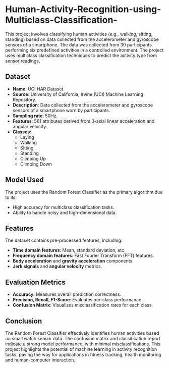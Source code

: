 # Human-Activity-Recognition-using-Multiclass-Classification-

This project involves classifying human activities (e.g., walking, sitting, standing) based on data collected from the accelerometer and gyroscope sensors of a smartphone. The data was collected from 30 participants performing six predefined activities in a controlled environment. The project uses multiclass classification techniques to predict the activity type from sensor readings.

## Dataset
- **Name**: UCI HAR Dataset
- **Source**: University of California, Irvine (UCI) Machine Learning Repository.
- **Description**: Data collected from the accelerometer and gyroscope sensors of a smartphone worn by participants.
- **Sampling rate**: 50Hz.
- **Features**: 561 attributes derived from 3-axial linear acceleration and angular velocity.
- **Classes**:
    - Laying
    - Walking
    - Sitting
    - Standing
    - Climbing Up
    - Climbing Down

## Model Used
The project uses the Random Forest Classifier as the primary algorithm due to its:
- High accuracy for multiclass classification tasks.
- Ability to handle noisy and high-dimensional data.

## Features
The dataset contains pre-processed features, including:
- **Time domain features**: Mean, standard deviation, etc.
- **Frequency domain features**: Fast Fourier Transform (FFT) features.
- **Body acceleration** and **gravity acceleration** components.
- **Jerk signals** and **angular velocity** metrics.

## Evaluation Metrics
- **Accuracy**: Measures overall prediction correctness.
- **Precision, Recall, F1-Score**: Evaluates per-class performance.
- **Confusion Matrix**: Visualizes misclassification rates for each class.

## Conclusion
The Random Forest Classifier effectively identifies human activities based on smartwatch sensor data. The confusion matrix and classification report indicate a strong model performance, with minimal misclassifications. This project highlights the potential of machine learning in activity recognition tasks, paving the way for applications in fitness tracking, health monitoring and human-computer interaction.
